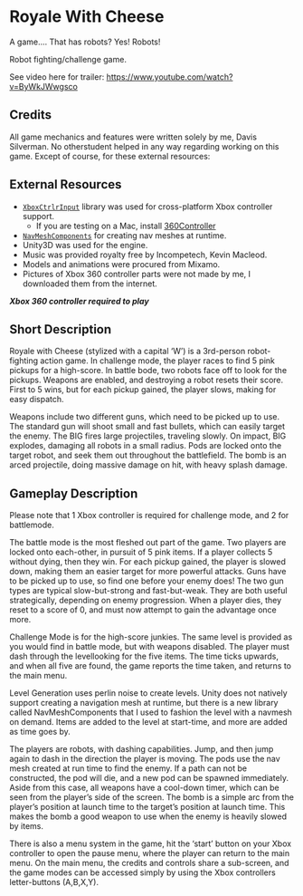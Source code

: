 # Royale With Cheese #

A game.... That has robots? Yes! Robots!

Robot fighting/challenge game.

See video here for trailer: https://www.youtube.com/watch?v=ByWkJWwgsco

## Credits ##

All game mechanics and features were written solely by me, Davis Silverman. No otherstudent helped in any way regarding working on this game. Except of course, for these external resources:

## External Resources ##

* [`XboxCtrlrInput`](https://github.com/JISyed/Unity-XboxCtrlrInput)
library was used for cross-platform Xbox controller support.
    * If you are testing on a Mac, install [360Controller](https://github.com/360Controller/360Controller/releases)
* [`NavMeshComponents`](https://github.com/Unity-Technologies/NavMeshComponents)
for creating nav meshes at runtime.
* Unity3D was used for the engine.
* Music was provided royalty free by Incompetech, Kevin Macleod.
* Models and animations were procured from Mixamo.
* Pictures of Xbox 360 controller parts were not made by me, I downloaded them from the internet.

***Xbox 360 controller required to play***

## Short Description ##

Royale with Cheese (stylized with a capital ‘W’) is a 3rd-person robot-fighting
action game. In challenge mode, the player races to find 5 pink pickups for a
high-score. In battle bode, two robots face off to look for the pickups.
Weapons are enabled, and destroying a robot resets their score.
First to 5 wins, but for each pickup gained, the player slows,
making for easy dispatch.

Weapons include two different guns, which need to be picked up to use.
The standard gun will shoot small and fast bullets, which can easily target
the enemy. The BIG fires large projectiles, traveling slowly. On impact,
BIG explodes, damaging all robots in a small radius. Pods are locked onto
the target robot, and seek them out throughout the battlefield.
The bomb is an arced projectile, doing massive damage on hit,
with heavy splash damage.

## Gameplay Description ##

Please note that 1 Xbox controller is required for challenge mode,
and 2 for battlemode.

The battle mode is the most fleshed out part of the game.
Two players are locked onto each-other, in pursuit of 5 pink items.
If a player collects 5 without dying, then they win.
For each pickup gained, the player is slowed down, making them an easier
target for more powerful attacks. Guns have to be picked up to use,
so find one before your enemy does! The two gun types are typical
slow-but-strong and fast-but-weak. They are both useful strategically,
depending on enemy progression. When a player dies, they reset to a score of 0,
and must now attempt to gain the advantage once more.

Challenge Mode is for the high-score junkies. The same level is provided as you
would find in battle mode, but with weapons disabled.
The player must dash through the levellooking for the five items. The time ticks
upwards, and when all five are found, the game reports the time taken,
and returns to the main menu.

Level Generation uses perlin noise to create levels. Unity does not natively
support creating a navigation mesh at runtime, but there is a new library
called NavMeshComponents that I used to fashion the level with a navmesh on demand.
Items are added to the level at start-time, and more are added as time goes by.

The players are robots, with dashing capabilities. Jump, and then jump again to dash
in the direction the player is moving. The pods use the nav mesh created at run time
to find the enemy. If a path can not be constructed, the pod will die, and a new pod
can be spawned immediately. Aside from this case, all weapons have a cool-down timer,
which can be seen from the player’s side of the screen. The bomb is a simple arc from
the player’s position at launch time to the target’s position at launch time.
This makes the bomb a good weapon to use when the enemy is heavily slowed by items.

There is also a menu system in the game, hit the ‘start’ button on your Xbox controller
to open the pause menu, where the player can return to the main menu.
On the main menu, the credits and controls share a sub-screen, and the game modes
can be accessed simply by using the Xbox controllers letter-buttons (A,B,X,Y).
